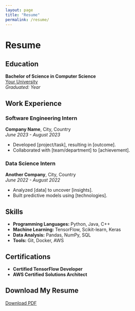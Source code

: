 ```yaml
---
layout: page
title: "Resume"
permalink: /resume/
---
```


# Resume

## Education

**Bachelor of Science in Computer Science**  
[Your University](#)  
*Graduated: Year*

## Work Experience

### Software Engineering Intern  
**Company Name**, City, Country  
*June 2023 - August 2023*
- Developed [project/task], resulting in [outcome].
- Collaborated with [team/department] to [achievement].

### Data Science Intern  
**Another Company**, City, Country  
*June 2022 - August 2022*
- Analyzed [data] to uncover [insights].
- Built predictive models using [technologies].

## Skills

- **Programming Languages:** Python, Java, C++
- **Machine Learning:** TensorFlow, Scikit-learn, Keras
- **Data Analysis:** Pandas, NumPy, SQL
- **Tools:** Git, Docker, AWS

## Certifications

- **Certified TensorFlow Developer**
- **AWS Certified Solutions Architect**

## Download My Resume

[Download PDF](assets/resume.pdf)

